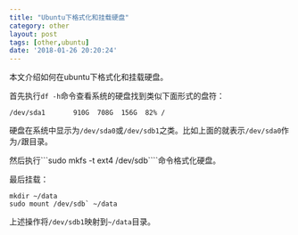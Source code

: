 ```yaml
---
title: "Ubuntu下格式化和挂载硬盘"
category: other
layout: post
tags: [other,ubuntu]
date: '2018-01-26 20:20:24'
---
```


本文介绍如何在ubuntu下格式化和挂载硬盘。

首先执行```df -h```命令查看系统的硬盘找到类似下面形式的盘符：
```
/dev/sda1       910G  708G  156G  82% /
```

硬盘在系统中显示为```/dev/sda0```或```/dev/sdb1```之类。比如上面的就表示```/dev/sda0```作为```/```跟目录。

然后执行```sudo mkfs -t ext4 /dev/sdb````命令格式化硬盘。

最后挂载：
```
mkdir ~/data
sudo mount /dev/sdb` ~/data
```
上述操作将```/dev/sdb1```映射到```~/data```目录。

